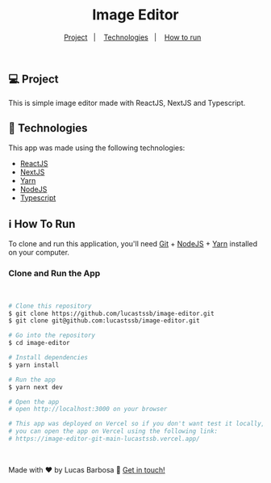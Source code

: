 <h1 align="center">
    Image Editor
</h1>

<p align="center">
  <a href="#-project">Project</a>&nbsp;&nbsp;&nbsp;|&nbsp;&nbsp;&nbsp;
  <a href="#rocket-technologies">Technologies</a>&nbsp;&nbsp;&nbsp;|&nbsp;&nbsp;&nbsp;
  <a href="#information_source-how-to-run">How to run</a>&nbsp;&nbsp;&nbsp;

</p>

<br>

## 💻 Project

This is simple image editor made with ReactJS, NextJS and Typescript.

## :rocket: Technologies

This app was made using the following technologies:
- [ReactJS][react]
- [NextJS][next]
- [Yarn][yarn]
- [NodeJS][node]
- [Typescript][typescript]

## :information_source: How To Run

To clone and run this application, you'll need [Git](https://git-scm.com) + [NodeJS][node] + [Yarn][yarn] installed on your computer.

### Clone and Run the App

<br/>

```bash
# Clone this repository
$ git clone https://github.com/lucastssb/image-editor.git
$ git clone git@github.com:lucastssb/image-editor.git

# Go into the repository
$ cd image-editor

# Install dependencies
$ yarn install

# Run the app
$ yarn next dev

# Open the app
# open http://localhost:3000 on your browser

# This app was deployed on Vercel so if you don't want test it locally, 
# you can open the app on Vercel using the following link:
# https://image-editor-git-main-lucastssb.vercel.app/
```

<br>

Made with ♥ by Lucas Barbosa :wave: [Get in touch!](https://www.linkedin.com/in/lucas-barbosa-60b56416b/)

[react]: https://reactjs.org/
[next]: https://nextjs.org/
[yarn]: https://yarnpkg.com/
[node]: https://nodejs.org/en/
[typescript]: https://www.typescriptlang.org/